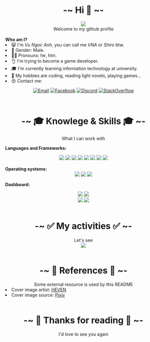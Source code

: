 <h1 align="center">
    <b size="30px">-~ Hi 👋 ~-</b>
</h1>

<div align="center">
    <img src="https://i.imgur.com/8Vpt3LA.jpg">
    <br />
    Welcome to my github profile

</div>

<br/>
<b>Who am I?</b>

<li>😸 I'm <i>Vu Ngoc Anh</i>, you can call me <i>VNA</i> or <i>Shiro</i> btw.</li>
<li>🤠 Gender: Male.</li>
<li>🤷‍♂️ Pronouns: he, him.</li>
<li>👌 I'm trying to become a game developer.</li>
<li>🎓 I'm currently learning information technology at university.</li>
<li>🤤 My hobbies are coding, reading light novels, playing games...</li>
<li>😍 Contact me:</li>

<div align="center">

[![Email](https://img.shields.io/badge/Email-vn.vna@outlook.com-blue?style=for-the-badge&logo=microsoft)](mailto:vnvna@outlook.com)
[![Facebook](https://img.shields.io/badge/Facebook-Vu%20Ngoc%20Anh-blue?style=for-the-badge&logo=facebook)](https://www.facebook.com/aka.twc)
[![Discord](https://img.shields.io/badge/Discord-VNA%238380-purple?style=for-the-badge&logo=discord)]()
[![StackOverflow](https://img.shields.io/badge/Stack%20Overflow-VN%20VNA-orange?style=for-the-badge&logo=stackoverflow)](https://stackoverflow.com/users/14163804/vn-vna)

</div>
    
<br/>
<h1 align="center">
    <b>-~ 🎓 Knowlege & Skills 🎓 ~-</b>
</h1>
<div align="center">
    What I can work with
</div>

<b>Languages and Frameworks:</b>
<div align="center">

<img src="https://img.shields.io/badge/C%2B%2B-00599C?style=for-the-badge&logo=c%2B%2B&logoColor=blue&labelColor=black" />
<img src="https://img.shields.io/badge/OpenGL-white?style=for-the-badge&logo=opengl&logoColor=blue&labelColor=black" />
<img src="https://img.shields.io/badge/Java-ED8B00?style=for-the-badge&logo=java&logoColor=red&labelColor=black" />
<img src="https://img.shields.io/badge/LWJGL-gray?style=for-the-badge&logo=java&logoColor=red&labelColor=black" />
<img src="https://img.shields.io/badge/TypeScript-blue?style=for-the-badge&logo=typescript&logoColor=blue&labelColor=black" />
<img src="https://img.shields.io/badge/JavaScript-323330?style=for-the-badge&logo=javascript&logoColor=F7DF1E&labelColor=black" />
<img src="https://img.shields.io/badge/Node.js-43853D?style=for-the-badge&logo=node.js&logoColor=green&labelColor=black" />
<img src="https://img.shields.io/badge/React-20232A?style=for-the-badge&logo=react&logoColor=61DAFB&labelColor=black" />
</div>

<br />
<b>Operating systems:</b>

<div align="center">
    <img src="https://img.shields.io/badge/Windows-0078D6?style=for-the-badge&logo=windows&logoColor=blue&labelColor=black" />
    <img src="https://img.shields.io/badge/Ubuntu-E95420?style=for-the-badge&logo=ubuntu&logoColor=red&labelColor=black" />
    <img src="https://img.shields.io/badge/Arch_Linux-1793D1?style=for-the-badge&logo=arch-linux&logoColor=blue&labelColor=black" />
</div>

<b>Dashboard:</b>

<div align="center">
    <img src="https://github-profile-summary-cards.vercel.app/api/cards/repos-per-language?username=vn-vna&theme=solarized_dark" />
    <img src="https://github-profile-summary-cards.vercel.app/api/cards/most-commit-language?username=vn-vna&theme=solarized_dark" />
</div>

<div align="center">
    <img src="https://github-profile-summary-cards.vercel.app/api/cards/stats?username=vn-vna&theme=solarized_dark" />
    <img src="https://github-profile-summary-cards.vercel.app/api/cards/productive-time?username=vn-vna&theme=solarized_dark" />
</div>


<br/>
<h1 align="center">
    <b>-~ ✅ My activities ✅ ~-</b>
</h1>
<div align="center">
    Let's see
</div>

<div align="center">
<img src="https://github-profile-summary-cards.vercel.app/api/cards/profile-details?username=vn-vna&theme=solarized_dark" />
</div>

<br/>
<h1 align="center">
    <b>-~ 🐾 References 🐾 ~-</b>
</h1>
<div align="center">
    Some external resource is used by this README
</div>
<li>Cover image artist: <a href="https://www.pixiv.net/en/users/4478165">HEVEN</a></li>
<li>Cover image source: <a href="https://www.pixiv.net/en/artworks/72075161">Pixiv</a></li>

<br/>
<h1 align="center">
    <b>-~ 💖 Thanks for reading 💖 ~-</b>
</h1>
<div align="center">
    I'd love to see you again
</div>
